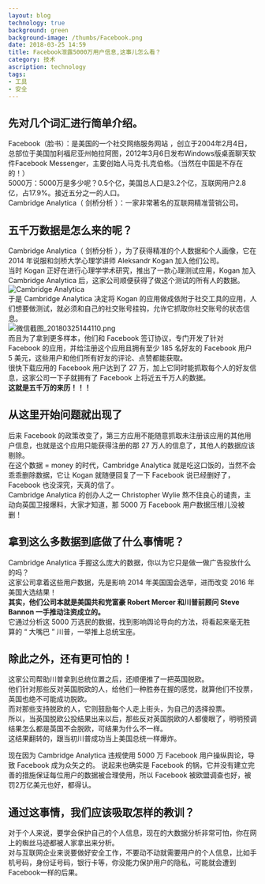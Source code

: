 ```yaml
---
layout: blog
technology: true
background: green
background-image: /thumbs/Facebook.png
date: 2018-03-25 14:59
title: Facebook泄露5000万用户信息,这事儿怎么看？
category: 技术
ascription: technology
tags:
- 工具
- 安全
---
```


## 先对几个词汇进行简单介绍。 ##  
Facebook（脸书）：是美国的一个社交网络服务网站 ，创立于2004年2月4日，总部位于美国加利福尼亚州帕拉阿图，2012年3月6日发布Windows版桌面聊天软件Facebook Messenger，主要创始人马克·扎克伯格。（当然在中国是不存在的！）  
5000万：5000万是多少呢？0.5个亿，美国总人口是3.2个亿，互联网用户2.8亿，占17.9%。接近五分之一的人口。  
Cambridge Analytica（ 剑桥分析 ）：一家非常著名的互联网精准营销公司。  

## 五千万数据是怎么来的呢？ ##    
Cambridge Analytica（ 剑桥分析 ），为了获得精准的个人数据和个人画像，它在 2014 年说服和剑桥大学心理学讲师 Aleksandr Kogan 加入他们公司。  
当时 Kogan 正好在进行心理学学术研究，推出了一款心理测试应用，Kogan 加入 Cambridge Analytica 后，这家公司顺便获得了做这个测试的所有人的数据。  
![Cambridge Analytica](https://i.loli.net/2018/03/25/5ab743a20669b.png)  
于是 Cambridge Analytica 决定将 Kogan 的应用做成依附于社交工具的应用，人们想要做测试，就必须和自己的社交账号挂钩，允许它抓取你社交账号的状态信息。  
![微信截图_20180325144110.png](https://i.loli.net/2018/03/25/5ab74447df5eb.png)  
而且为了拿到更多样本，他们和 Facebook 签订协议，专门开发了针对 Facebook 的应用，并给注册这个应用且拥有至少 185 名好友的 Facebook 用户 5 美元，这些用户和他们所有好友的评论、点赞都能获取。  
很快下载应用的 Facebook 用户达到了 27 万，加上它同时能抓取每个人的好友信息，这家公司一下子就拥有了 Facebook 上将近五千万人的数据。  
**这就是五千万的来历！！！**  
 
## 从这里开始问题就出现了 ##  
后来 Facebook 的政策改变了，第三方应用不能随意抓取未注册该应用的其他用户信息，也就是这个应用只能获得注册的那 27 万人的信息了，其他人的数据应该剔除。  
在这个数据 = money 的时代，Cambridge Analytica 就是吃这口饭的，当然不会乖乖删除数据，它让 Kogan 就随便回复了一下 Facebook 说已经删好了，Facebook 也没深究，天真的信了。  
Cambridge Analytica 的创办人之一 Christopher Wylie 熬不住良心的谴责，主动向英国卫报爆料，大家才知道，那 5000 万 Facebook 用户数据压根儿没被删！  

## 拿到这么多数据到底做了什么事情呢？ ##  
Cambridge Analytica 手握这么庞大的数据，你以为它只是做一做广告投放什么的吗？  
这家公司拿着这些用户数据，先是影响 2014 年美国国会选举，进而改变 2016 年美国大选结果！  
**其实，他们公司本就是美国共和党富豪 Robert Mercer 和川普前顾问 Steve Bannon 一手推动注资成立的。**  
它通过分析这 5000 万选民的数据，找到影响舆论导向的方法，将看起来毫无胜算的 “ 大嘴巴 ” 川普，一举推上总统宝座。  

## 除此之外，还有更可怕的！ ##  
这家公司帮助川普拿到总统位置之后，还顺便推了一把英国脱欧。  
他们针对那些反对英国脱欧的人，给他们一种胜券在握的感觉，就算他们不投票，英国也绝不可能成功脱欧。  
而对那些支持脱欧的人，它则鼓励每个人走上街头，为自己的选择投票。  
所以，当英国脱欧公投结果出来以后，那些反对英国脱欧的人都傻眼了，明明预调结果怎么都是英国不会脱欧，可结果为什么不一样。  
这结果翻转的，跟当初川普成功当上美国总统一样爆炸。  


现在因为 Cambridge Analytica 违规使用 5000 万 Facebook 用户操纵舆论，导致 Facebook 成为众矢之的。
说起来也确实是 Facebook 的锅，它并没有建立完善的措施保证每位用户的数据被合理使用，所以 Facebook 被欧盟调查也好，被罚2万亿美元也好，都得认。  

## 通过这事情，我们应该吸取怎样的教训？ ##  
对于个人来说，要学会保护自己的个人信息，现在的大数据分析非常可怕，你在网上的蜘丝马迹都被人家拿出来分析。   
对与互联网企业来说要做好安全工作，不要动不动就需要用户的个人信息，比如手机号码，身份证号码，银行卡等，你没能力保护用户的隐私，可能就会遭到Facebook一样的后果。